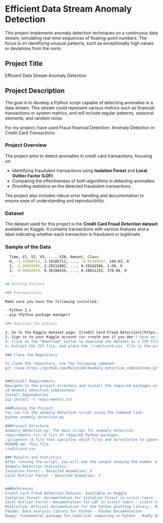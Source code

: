 # Efficient Data Stream Anomaly Detection

This project implements anomaly detection techniques on a continuous data stream, simulating real-time sequences of floating-point numbers. The focus is on identifying unusual patterns, such as exceptionally high values or deviations from the norm.

## Project Title
Efficient Data Stream Anomaly Detection

## Project Description
The goal is to develop a Python script capable of detecting anomalies in a data stream. This stream could represent various metrics such as financial transactions or system metrics, and will include regular patterns, seasonal elements, and random noise.

For my project,i have used Fraud financial Detection: 
Anomaly Detection in Credit Card Transactions

### Project Overview
The project aims to detect anomalies in credit card transactions, focusing on:
- Identifying fraudulent transactions using **Isolation Forest** and **Local Outlier Factor (LOF)**.
- Comparing the effectiveness of both algorithms in detecting anomalies.
- Providing statistics on the detected fraudulent transactions.

The project also includes robust error handling and documentation to ensure ease of understanding and reproducibility.

### Dataset
The dataset used for this project is the **Credit Card Fraud Detection dataset** available on Kaggle. It contains transactions with various features and a label indicating whether each transaction is fraudulent or legitimate.

### Sample of the Data
```bash
  Time, V1, V2, V3, ..., V28, Amount, Class
  0, -1.35980713, 1.19185711, ..., -0.05395037, 149.62, 0
  1, -1.35835305, 2.29212882, ..., 0.25542586, 2.69, 0
  2, -0.96662024, 0.36188434, ..., 0.19811233, 378.66, 0
  ...

## Getting Started

### Prerequisites

Make sure you have the following installed:

- Python 3.x
- pip (Python package manager)

### Download the Dataset

1. Go to the Kaggle dataset page: [Credit Card Fraud Detection](https://www.kaggle.com/datasets/mlg-ulb/creditcardfraud).
2. Sign in to your Kaggle account (or create one if you don't have an account).
3. Click on the "Download" button to download the dataset as a ZIP file.
4. Extract the ZIP file, and place the `creditcard.csv` file in the project directory.

### Clone the Repository

To clone the repository, use the following command:
git clone https://github.com/Malini04/Anomaly_detection_cobblestone.git


###Install Requirements
Navigate to the project directory and install the required packages using the following command:
cd Anomaly_detection_cobblestone
Install Dependencies
pip install -r requirements.txt

###Running the Project
You can run the anomaly detection script using the command line:
python anomaly_detection.py

###Project Structure
anomaly_detection.py: The main script for anomaly detection.
requirements.txt: A list of required Python packages.
.gitignore: A file that specifies which files and directories to ignore in the repository.
README.md: This file.
creditcard.csv

### Results and Statistics
After running the script, you will see the output showing the number of anomalies detected by each algorithm. The following statistics will be printed:
Anomaly Detection Statistics:
Isolation Forest - Detected Anomalies: X
Local Outlier Factor - Detected Anomalies: Y


###References
Credit Card Fraud Detection Dataset: Available on Kaggle
Isolation Forest: Documentation for Isolation Forest in scikit-learn - scikit-learn Isolation Forest
Local Outlier Factor: Documentation for LOF in scikit-learn - scikit-learn LOF
Matplotlib: Official documentation for the Python plotting library - Matplotlib
Pandas: Data analysis library for Python - Pandas Documentation
Numpy: Fundamental package for numerical computing in Python - NumPy Documentation
